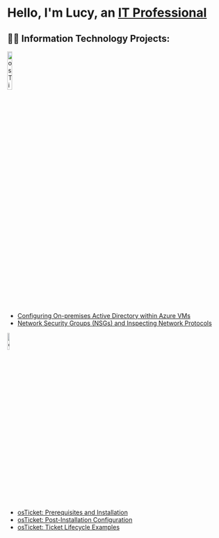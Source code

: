 <h1>Hello, I'm Lucy, an <a href="https://linkedin.com/in/Josh">IT Professional</a>

<h2>👨‍💻 Information Technology Projects:</h2>

<img src="https://github.com/lxiong023/lxiong023/assets/141647142/176c921d-344d-4c5d-afac-263b89961d72" height="15%" width="15%" alt="osTicket logo"/>

  - [Configuring On-premises Active Directory within Azure VMs](https://github.com/lxiong023/Config-AD.git)
  - [Network Security Groups (NSGs) and Inspecting Network Protocols](https://github.com/lxiong023/Azure-Network-Protocols.git)
  
<img src="https://i.imgur.com/KzJbWRS.png" height="10%" width="10%" alt="osTicket logo"/>

  - [osTicket: Prerequisites and Installation](https://github.com/lxiong023/osticket-prereqs)
  - [osTicket: Post-Installation Configuration](https://github.com/lxiong023/Post-Install-Config.git)
  - [osTicket: Ticket Lifecycle Examples](https://github.com/lxiong023/Ticket-Lifecycle.git)

